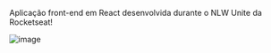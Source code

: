 Aplicação front-end em React desenvolvida durante o NLW Unite da Rocketseat!

![image](https://github.com/RaulBirlem/nlw-unite/assets/90799852/8beacc0a-3d2d-4d45-9faa-34f2c6ad30a8)
